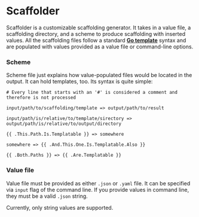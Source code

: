 # Scaffolder

Scaffolder is a customizable scaffolding generator. It takes in a value file, a scaffolding
directory, and a scheme to produce scaffolding with inserted values. All the scaffolding files
follow a standard [**Go template**](https://golang.org/pkg/text/template/) syntax and are populated with
values provided as a value file or command-line options.

### Scheme
Scheme file just explains how value-populated files would be located in the output. It can hold templates, 
too. Its syntax is quite simple:

```
# Every line that starts with an '#' is considered a comment and therefore is not processed

input/path/to/scaffolding/template => output/path/to/result

input/path/is/relative/to/template/sirectory => output/path/is/relative/to/output/directory

{{ .This.Path.Is.Templatable }} => somewhere

somewhere => {{ .And.This.One.Is.Templatable.Also }}

{{ .Both.Paths }} => {{ .Are.Templatable }}
```

### Value file 

Value file must be provided as either `.json` or `.yaml` file. It can be specified via 
`input` flag of the command line. If you provide values in command line, they must be
a valid `.json` string.

Currently, only string values are supported.